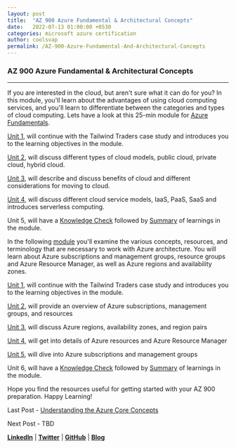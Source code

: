 ```yaml
---
layout: post
title:  "AZ 900 Azure Fundamental & Architectural Concepts"
date:   2022-07-13 01:00:00 +0530
categories: microsoft azure certification
author: coolsvap
permalink: /AZ-900-Azure-Fundamental-And-Architectural-Concepts
---
```

### AZ 900 Azure Fundamental & Architectural Concepts
-------------------------------------------------

If you are interested in the cloud, but aren't sure what it can do for you? In this module, you'll learn about the advantages of using cloud computing services, and you'll learn to differentiate between the categories and types of cloud computing. Lets have a look at this 25-min module for [Azure Fundamentals](https://docs.microsoft.com/en-us/learn/modules/fundamental-azure-concepts/).

[Unit 1](https://docs.microsoft.com/en-us/learn/modules/fundamental-azure-concepts/introduction), will continue with the Tailwind Traders case study and introduces you to the learning objectives in the module.

[Unit 2](https://docs.microsoft.com/en-us/learn/modules/fundamental-azure-concepts/types-of-cloud-computing), will discuss different types of cloud models, public cloud, private cloud, hybrid cloud.

[Unit 3](https://docs.microsoft.com/en-us/learn/modules/fundamental-azure-concepts/benefits-of-cloud-computing), will describe and discuss benefits of cloud and different considerations for moving to cloud.

[Unit 4](https://docs.microsoft.com/en-us/learn/modules/fundamental-azure-concepts/categories-of-cloud-services), will discuss different cloud service models, IaaS, PaaS, SaaS and introduces serverless computing.

Unit 5, will have a [Knowledge Check](https://docs.microsoft.com/en-us/learn/modules/fundamental-azure-concepts/knowledge-check) followed by [Summary](https://docs.microsoft.com/en-us/learn/modules/fundamental-azure-concepts/summary) of learnings in the module. 

  

In the following [module](https://docs.microsoft.com/en-us/learn/modules/azure-architecture-fundamentals/) you'll examine the various concepts, resources, and terminology that are necessary to work with Azure architecture. You will learn about Azure subscriptions and management groups, resource groups and Azure Resource Manager, as well as Azure regions and availability zones.

  

[Unit 1](https://docs.microsoft.com/en-us/learn/modules/azure-architecture-fundamentals/introduction), will continue with the Tailwind Traders case study and introduces you to the learning objectives in the module.

[Unit 2](https://docs.microsoft.com/en-us/learn/modules/azure-architecture-fundamentals/overview), will provide an overview of Azure subscriptions, management groups, and resources

[Unit 3](https://docs.microsoft.com/en-us/learn/modules/azure-architecture-fundamentals/regions-availability-zones), will discuss Azure regions, availability zones, and region pairs

[Unit 4](https://docs.microsoft.com/en-us/learn/modules/azure-architecture-fundamentals/resources-resource-manager), will get into details of Azure resources and Azure Resource Manager

[Unit 5](https://docs.microsoft.com/en-us/learn/modules/azure-architecture-fundamentals/management-groups-subscriptions), will dive into Azure subscriptions and management groups

Unit 6, will have a [Knowledge Check](https://docs.microsoft.com/en-us/learn/modules/azure-architecture-fundamentals/knowledge-check) followed by [Summary](https://docs.microsoft.com/en-us/learn/modules/azure-architecture-fundamentals/summary) of learnings in the module. 

  

Hope you find the resources useful for getting started with your AZ 900 preparation. Happy Learning!

Last Post - [Understanding the Azure Core Concepts](https://cloudnativehero.github.io/blog/AZ-900-Understanding-the-Azure-Core-Concepts)

Next Post - TBD

[**LinkedIn**](https://www.linkedin.com/company/cloudnativehero/) | [**Twitter**](https://twitter.com/cloudnativehero) | [**GitHub**](https://github.com/cloudnativehero/AZ-104-Prep) | [**Blog**](https://cloudnativehero.github.io/blog/)